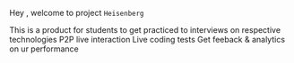 Hey , welcome to project `Heisenberg`

This is a product for students to get practiced to interviews on respective technologies
P2P live interaction
Live coding tests
Get feeback & analytics on ur performance